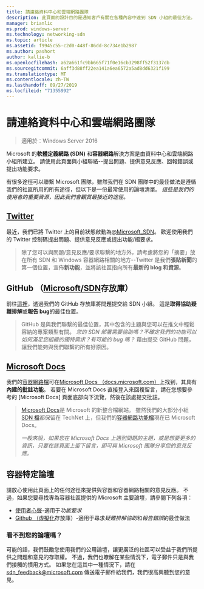 ```yaml
---
title: 請連絡資料中心和雲端網路團隊
description: 此頁面的設計目的是通知客戶有關在各種內容中達到 SDN 小組的最佳方法。
manager: brianlic
ms.prod: windows-server
ms.technology: networking-sdn
ms.topic: article
ms.assetid: f9945c55-c2d0-448f-86dd-8c734e1b2987
ms.author: pashort
author: kallie-b
ms.openlocfilehash: a62a661fc9bb665f71f0e16cb3298ff52f3137db
ms.sourcegitcommit: 6aff3d88ff22ea141a6ea6572a5ad8dd6321f199
ms.translationtype: MT
ms.contentlocale: zh-TW
ms.lasthandoff: 09/27/2019
ms.locfileid: "71355992"
---
```

# <a name="contact-the-datacenter-and-cloud-networking-team"></a>請連絡資料中心和雲端網路團隊

> 適用於︰Windows Server 2016

Microsoft 的**軟體定義網路 \(SDN\)** 和**容器網路**解決方案是由資料中心和雲端網路小組所建立。 請使用此頁面與小組聯絡--提出問題、提供意見反應、回報錯誤或提出功能要求。

有很多途徑可以聯繫 Microsoft 團隊，雖然我們在 SDN 團隊中的最佳做法是遵循我們的社區所用的所有途徑，但以下是一份最常使用的論壇清單。 *這些是我們的使用者的重要資源，因此我們會觀賞最接近的途徑。*

## <a name="twitterhttpstwittercommicrosoft_sdn"></a>[Twitter](https://twitter.com/Microsoft_SDN)

最近，我們已將 Twitter 上的目前狀態啟動為[@Microsoft_SDN](https://twitter.com/Microsoft_SDN)。 歡迎使用我們的 Twitter 控制碼提出問題、提供意見反應或提出功能/檔要求。
> 除了您可以與問題/意見反應/要求聯繫的地方外，請考慮將您的「摘要」放在所有 SDN 和 Windows 容器網路相關的地方--Twitter 是我們**張貼新聞**的第一個位置，宣佈**新功能**，並將該社區指向所有**最新的 blog 和資源**。

## <a name="github-microsoftsdn-repohttpsgithubcommicrosoftsdnissues"></a>GitHub （[Microsoft/SDN](https://github.com/Microsoft/SDN/issues)存放庫）
前往[這裡](https://github.com/Microsoft/SDN/issues)，透過我們的 GitHub 存放庫將問題提交給 SDN 小組。 這是**取得協助疑難排解**或**報告 bug**的最佳位置。

> GitHub 是與我們聯繫的最佳位置，其中包含的主題與您可以在推文中輕鬆容納的專案類型有關。 *您的 SDN 部署需要協助嗎？不確定我們的功能可以如何滿足您組織的獨特需求？有可能的 bug 嗎？* 藉由提交 GitHub 問題，讓我們能夠與我們聯繫的所有好原因。

## <a name="microsoft-docshttpsdocsmicrosoftcom"></a>[Microsoft Docs](https://docs.microsoft.com/)
我們的[容器網路檔](https://docs.microsoft.com/virtualization/windowscontainers/manage-containers/container-networking)可在[Microsoft Docs （docs.microsoft.com）](https://docs.microsoft.com/)上找到，其具有**內建的批註功能**。 若要在 Microsoft Docs 直接登入來回複留言，請在您想要參考的 [Microsoft Docs] 頁面底部向下流覽，然後在該處提交批註。

> [Microsoft Docs](https://docs.microsoft.com/)是 Microsoft 的新整合檔網站。 雖然我們的大部分小組[SDN 檔](https://technet.microsoft.com/windows-server-docs/networking/sdn/software-defined-networking)都保留在 TechNet 上，但我們的[容器網路功能檔](https://docs.microsoft.com/virtualization/windowscontainers/manage-containers/container-networking)現在已 Microsoft Docs。
> 
> *一般來說，如果您在 Microsoft Docs 上遇到問題的主題，或是想要更多的資訊，只要在該頁面上留下留言，即可與 Microsoft 團隊分享您的意見反應。*

## <a name="container-specific-forums"></a>容器特定論壇
請放心使用此頁面上的任何途徑來提供與容器和容器網路相關的意見反應。 不過，如果您要尋找專為容器社區提供的 Microsoft 主要論壇，請參閱下列各項：
- [使用者心聲](https://windowsserver.uservoice.com/forums/304624-containers)-適用于*功能要求*
- [Github （虛擬化](https://github.com/Microsoft/Virtualization-Documentation)存放庫）-適用于尋求*疑難排解協助*和*報告錯誤*的最佳做法

### <a name="not-seeing-the-forum-for-you"></a>看不到您的論壇嗎？ 
可能的話，我們鼓勵您使用我們的公用論壇，讓更廣泛的社區可以受益于我們所提供之問題和意見的存取權。 不過，我們也瞭解在某些情況下，電子郵件只是與我們接觸的慣用方式。 如果您在這其中一種情況下，請在 sdn_feedback@microsoft.com 傳送電子郵件給我們，我們很高興聽到您的意見。
